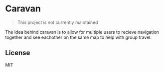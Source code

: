 # Caravan

>This project is not currently maintained

The idea behind caravan is to allow for multiple users to recieve navigation together and see eachother on the same map to help with group travel.

License
-------

MIT
